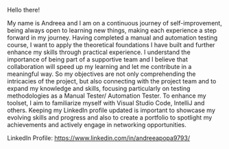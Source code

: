 Hello there!

My name is Andreea and I am on a continuous journey of self-improvement, being always open to learning new things, making each experience a step forward in my journey.
Having completed a manual and automation testing course, I want to apply the theoretical foundations I have built and further enhance my skills through practical experience. 
I understand the importance of being part of a supportive team and I believe that collaboration will speed up my learning and let me contribute in a meaningful way. 
So my objectives are not only comprehending the intricacies of the project, but also connecting with the project team and to expand my knowledge and skills, focusing particularly on testing methodologies as a Manual Tester/ Automation Tester.
To enhance my toolset, I aim to familiarize myself with Visual Studio Code, IntelliJ and others.
Keeping my LinkedIn profile updated is important to showcase my evolving skills and progress and also to create a portfolio to spotlight my achievements and actively engage in networking opportunities.

LinkedIn Profile: https://www.linkedin.com/in/andreeapopa9793/

